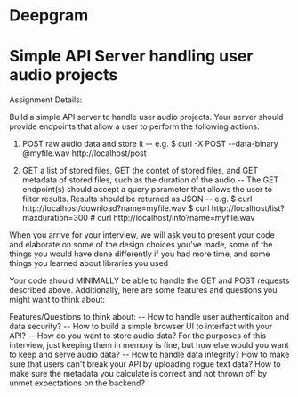 # Deepgram
<h1>Simple API Server handling user audio projects</h1>


Assignment Details:

Build a simple API server to handle user audio projects. 
Your server should provide endpoints that allow a user to perform the following actions: 

1. POST raw audio data and store it
-- e.g. $ curl -X POST --data-binary @myfile.wav http://localhost/post

2. GET a list of stored files, GET the contet of stored files, and GET metadata of stored files, such as the duration of the audio
-- The GET endpoint(s) should accept a query parameter that allows the user to filter results. Results should be returned as JSON
-- e.g. $ curl http://localhost/download?name=myfile.wav
        $ curl http://localhost/list?maxduration=300
        # curl http://localhost/info?name=myfile.wav

When you arrive for your interview, we will ask you to present your code and elaborate on some of the design choices you've made, some of the things you would have done differently if you had more time, and some things you learned about libraries you used

Your code should MINIMALLY be able to handle the GET and POST requests described above. Additionally, here are some features and questions you might want to think about:

Features/Questions to think about:
-- How to handle user authenticaiton and data security?
-- How to build a simple browser UI to interfact with your API?
-- How do you want to store audio data? For the purposes of this interview, just keeping them in memory is fine, but how else would you want to keep and serve audio data?
-- How to handle data integrity? How to make sure that users can't break your API by uploading rogue text data? How to make sure the metadata you calculate is correct and not thrown off by unmet expectations on the backend?
